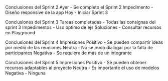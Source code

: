 Conclusiones del Sprint 2
Ayer - Se completo el Sprint 2
Impedimento - Diseño responsive de la app
Hoy - Iniciar Sprint 3

Conclusiones del Sprint 3
Tareas completadas - Todas las consignas del sprint 3 
Impedimentos - Uso óptimo de ejs
Soluciones - Consultar recursos en Playground

Conclusiones del Sprint 4
Impresiones
Positivo - Se pueden compartir ideas por medio de las reuniones
Neutra - No se pudo dialogar por la falta de participantes 
Negativa - Se requiere de más de un integrante

Conclusiones del Sprint 5
Impresiones
Positivo - Se pueden obtener recursos adaptables al proyecto
Neutra - Es importante el uso de modelos 
Negativa - Ninguna